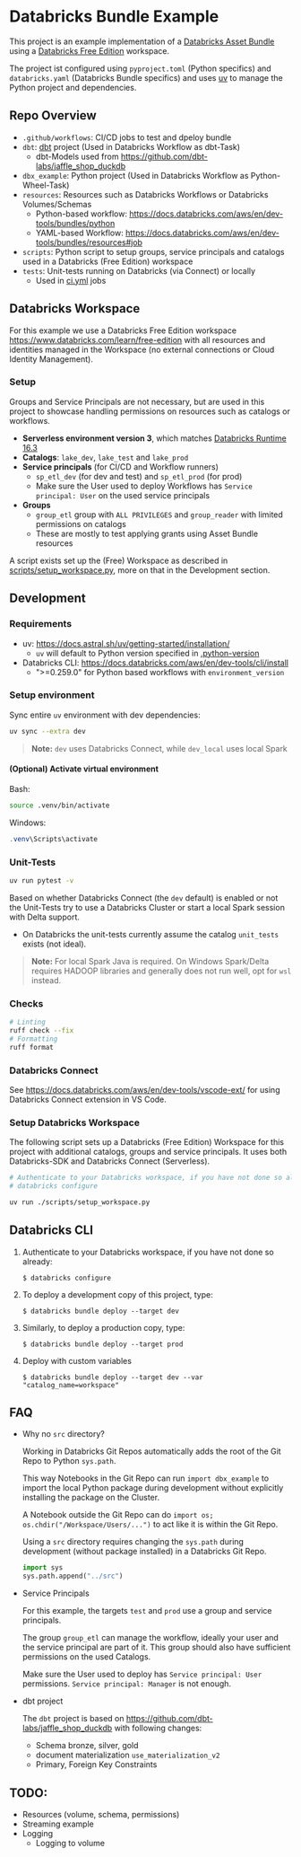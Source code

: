 # Databricks Bundle Example

This project is an example implementation of a [Databricks Asset Bundle](https://docs.databricks.com/aws/en/dev-tools/bundles/) using a [Databricks Free Edition](https://www.databricks.com/learn/free-edition) workspace.

The project ist configured using `pyproject.toml` (Python specifics) and `databricks.yaml` (Databricks Bundle specifics) and uses [uv](https://docs.astral.sh/uv/) to manage the Python project and dependencies.

## Repo Overview

* `.github/workflows`: CI/CD jobs to test and dpeloy bundle
* `dbt`: [dbt](https://github.com/dbt-labs/dbt-core) project (Used in Databricks Workflow as dbt-Task)
  * dbt-Models used from https://github.com/dbt-labs/jaffle_shop_duckdb
* `dbx_example`: Python project (Used in Databricks Workflow as Python-Wheel-Task)
* `resources`: Resources such as Databricks Workflows or Databricks Volumes/Schemas
  * Python-based workflow: https://docs.databricks.com/aws/en/dev-tools/bundles/python
  * YAML-based Workflow: https://docs.databricks.com/aws/en/dev-tools/bundles/resources#job
* `scripts`: Python script to setup groups, service principals and catalogs used in a Databricks (Free Edition) workspace
* `tests`: Unit-tests running on Databricks (via Connect) or locally
  * Used in [ci.yml](.github/workflows/ci.yml) jobs

## Databricks Workspace

For this example we use a Databricks Free Edition workspace https://www.databricks.com/learn/free-edition with all resources and identities managed in the Workspace (no external connections or Cloud Identity Management).

### Setup

Groups and Service Principals are not necessary, but are used in this project to showcase handling permissions on resources such as catalogs or workflows.

* **Serverless environment version 3**, which matches [Databricks Runtime 16.3](https://docs.databricks.com/aws/en/release-notes/serverless/#version-163)
* **Catalogs**: `lake_dev`, `lake_test` and `lake_prod`
* **Service principals** (for CI/CD and Workflow runners)
  * `sp_etl_dev` (for dev and test) and `sp_etl_prod` (for prod)
  * Make sure the User used to deploy Workflows has `Service principal: User` on the used service principals
* **Groups**
  * `group_etl` group with `ALL PRIVILEGES` and `group_reader` with limited permissions on catalogs
  * These are mostly to test applying grants using Asset Bundle resources

A script exists set up the (Free) Workspace as described in [scripts/setup_workspace.py](scripts/setup_workspace.py), more on that in the Development section.

## Development

### Requirements

* uv: https://docs.astral.sh/uv/getting-started/installation/
  * `uv` will default to Python version specified in [.python-version](.python-version)
* Databricks CLI: https://docs.databricks.com/aws/en/dev-tools/cli/install
  * ">=0.259.0" for Python based workflows with `environment_version`

### Setup environment

Sync entire `uv` environment with dev dependencies:
```bash
uv sync --extra dev
```

> **Note:** `dev` uses Databricks Connect, while `dev_local` uses local Spark

#### (Optional) Activate virtual environment

Bash:
```bash
source .venv/bin/activate
```

Windows:
```powershell
.venv\Scripts\activate
```

### Unit-Tests

```bash
uv run pytest -v
```

Based on whether Databricks Connect (the `dev` default) is enabled or not the Unit-Tests try to use a Databricks Cluster or start a local Spark session with Delta support.
* On Databricks the unit-tests currently assume the catalog `unit_tests` exists (not ideal).

> **Note:** For local Spark Java is required. On Windows Spark/Delta requires HADOOP libraries and generally does not run well, opt for `wsl` instead.

### Checks

```bash
# Linting
ruff check --fix
# Formatting
ruff format
```

### Databricks Connect

See https://docs.databricks.com/aws/en/dev-tools/vscode-ext/ for using Databricks Connect extension in VS Code.

### Setup Databricks Workspace

The following script sets up a Databricks (Free Edition) Workspace for this project with additional catalogs, groups and service principals. It uses both Databricks-SDK and Databricks Connect (Serverless).

```bash
# Authenticate to your Databricks workspace, if you have not done so already:
# databricks configure

uv run ./scripts/setup_workspace.py
```

## Databricks CLI

1. Authenticate to your Databricks workspace, if you have not done so already:
    ```
    $ databricks configure
    ```

2. To deploy a development copy of this project, type:
    ```
    $ databricks bundle deploy --target dev
    ```

3. Similarly, to deploy a production copy, type:
   ```
   $ databricks bundle deploy --target prod
   ```

4. Deploy with custom variables
   ```
   $ databricks bundle deploy --target dev --var "catalog_name=workspace"
   ```

## FAQ

* Why no `src` directory?

   Working in Databricks Git Repos automatically adds the root of the Git Repo to Python `sys.path`.

   This way Notebooks in the Git Repo can run `import dbx_example` to import the local Python package during development without explicitly installing the package on the Cluster.

   A Notebook outside the Git Repo can do `import os; os.chdir("/Workspace/Users/...")` to act like it is within the Git Repo.

   Using a `src` directory requires changing the `sys.path` during development (without package installed) in a Databricks Git Repo.
   ```python
   import sys
   sys.path.append("../src")
   ```
* Service Principals

   For this example, the targets `test` and `prod` use a group and service principals.

   The group `group_etl` can manage the workflow, ideally your user and the service principal are part of it. This group should also have sufficient permissions on the used Catalogs.

   Make sure the User used to deploy has `Service principal: User` permissions. `Service principal: Manager` is not enough.
* dbt project

   The `dbt` project is based on https://github.com/dbt-labs/jaffle_shop_duckdb with following changes:

   * Schema bronze, silver, gold
   * document materialization `use_materialization_v2`
   * Primary, Foreign Key Constraints

## TODO:

* Resources (volume, schema, permissions)
* Streaming example
* Logging
  * Logging to volume